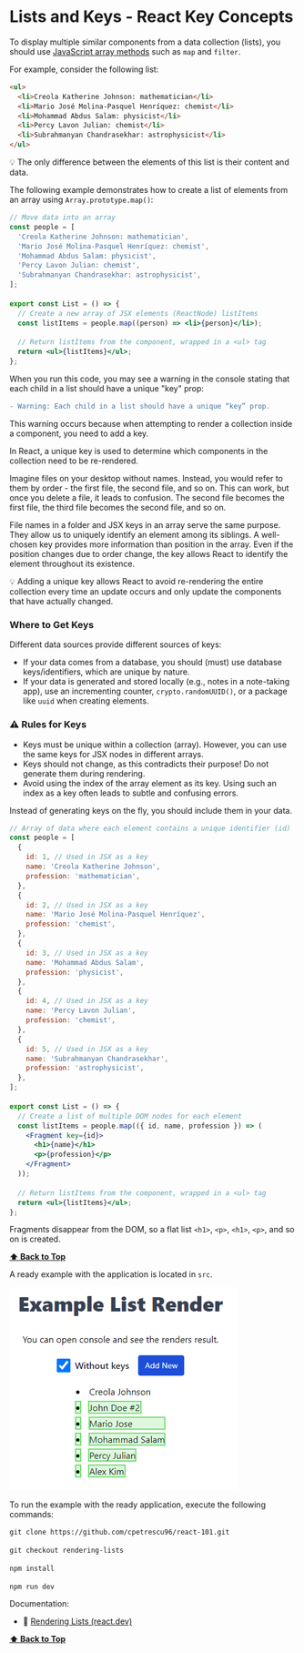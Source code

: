 # Lists and Keys - React Key Concepts

To display multiple similar components from a data collection (lists), you should use [JavaScript array methods](https://developer.mozilla.org/en-US/docs/Web/JavaScript/Reference/Global_Objects/Array) such as `map` and `filter`.

For example, consider the following list:

```html
<ul>
  <li>Creola Katherine Johnson: mathematician</li>
  <li>Mario José Molina-Pasquel Henríquez: chemist</li>
  <li>Mohammad Abdus Salam: physicist</li>
  <li>Percy Lavon Julian: chemist</li>
  <li>Subrahmanyan Chandrasekhar: astrophysicist</li>
</ul>
```

💡 The only difference between the elements of this list is their content and data.

The following example demonstrates how to create a list of elements from an array using `Array.prototype.map()`:

```jsx
// Move data into an array
const people = [
  'Creola Katherine Johnson: mathematician',
  'Mario José Molina-Pasquel Henríquez: chemist',
  'Mohammad Abdus Salam: physicist',
  'Percy Lavon Julian: chemist',
  'Subrahmanyan Chandrasekhar: astrophysicist',
];

export const List = () => {
  // Create a new array of JSX elements (ReactNode) listItems
  const listItems = people.map((person) => <li>{person}</li>);

  // Return listItems from the component, wrapped in a <ul> tag
  return <ul>{listItems}</ul>;
};
```

When you run this code, you may see a warning in the console stating that each child in a list should have a unique "key" prop:

```diff
- Warning: Each child in a list should have a unique “key” prop.
```

This warning occurs because when attempting to render a collection inside a component, you need to add a key.

In React, a unique key is used to determine which components in the collection need to be re-rendered.

Imagine files on your desktop without names. Instead, you would refer to them by order - the first file, the second file, and so on. This can work, but once you delete a file, it leads to confusion. The second file becomes the first file, the third file becomes the second file, and so on.

File names in a folder and JSX keys in an array serve the same purpose. They allow us to uniquely identify an element among its siblings. A well-chosen key provides more information than position in the array. Even if the position changes due to order change, the key allows React to identify the element throughout its existence.

💡 Adding a unique key allows React to avoid re-rendering the entire collection every time an update occurs and only update the components that have actually changed.

### Where to Get Keys

Different data sources provide different sources of keys:

- If your data comes from a database, you should (must) use database keys/identifiers, which are unique by nature.
- If your data is generated and stored locally (e.g., notes in a note-taking app), use an incrementing counter, `crypto.randomUUID()`, or a package like `uuid` when creating elements.

### ⚠️ Rules for Keys

- Keys must be unique within a collection (array). However, you can use the same keys for JSX nodes in different arrays.
- Keys should not change, as this contradicts their purpose! Do not generate them during rendering.
- Avoid using the index of the array element as its key. Using such an index as a key often leads to subtle and confusing errors.

Instead of generating keys on the fly, you should include them in your data.

```jsx
// Array of data where each element contains a unique identifier (id)
const people = [
  {
    id: 1, // Used in JSX as a key
    name: 'Creola Katherine Johnson',
    profession: 'mathematician',
  },
  {
    id: 2, // Used in JSX as a key
    name: 'Mario José Molina-Pasquel Henríquez',
    profession: 'chemist',
  },
  {
    id: 3, // Used in JSX as a key
    name: 'Mohammad Abdus Salam',
    profession: 'physicist',
  },
  {
    id: 4, // Used in JSX as a key
    name: 'Percy Lavon Julian',
    profession: 'chemist',
  },
  {
    id: 5, // Used in JSX as a key
    name: 'Subrahmanyan Chandrasekhar',
    profession: 'astrophysicist',
  },
];

export const List = () => {
  // Create a list of multiple DOM nodes for each element
  const listItems = people.map(({ id, name, profession }) => (
    <Fragment key={id}>
      <h1>{name}</h1>
      <p>{profession}</p>
    </Fragment>
  ));

  // Return listItems from the component, wrapped in a <ul> tag
  return <ul>{listItems}</ul>;
};
```

Fragments disappear from the DOM, so a flat list `<h1>`, `<p>`, `<h1>`, `<p>`, and so on is created.

**[⬆ Back to Top](#lists-and-keys---react-key-concepts)**

A ready example with the application is located in `src`.

![list-keys](./list-keys-app.png)

To run the example with the ready application, execute the following commands:

```shell
git clone https://github.com/cpetrescu96/react-101.git

git checkout rendering-lists

npm install

npm run dev
```

Documentation:

- 🔗 [Rendering Lists (react.dev)](https://react.dev/learn/rendering-lists)

**[⬆ Back to Top](#lists-and-keys---react-key-concepts)**

